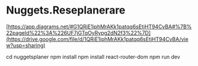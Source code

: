 # Nuggets.Reseplanerare
[https://app.diagrams.net/#G1QRiE1iphMrAKk1patqq6sEtjHT94CvBA#%7B%22pageId%22%3A%226UF7jGTqOyRypg2dN2f3%22%7D](https://drive.google.com/file/d/1QRiE1iphMrAKk1patqq6sEtjHT94CvBA/view?usp=sharing)

cd nuggetsplaner
npm install
npm install react-router-dom
npm run dev
